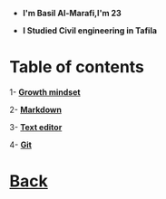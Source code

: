 -   **I'm Basil Al-Marafi,I'm 23** 

-   **I Studied Civil engineering in Tafila**

# Table of contents

1-  **[Growth mindset](read4.md)**

2-  **[Markdown](Read01.md)**

3-  **[Text editor](re02)**

4-  **[Git](read4.md)**


#   [Back](read5.md)
